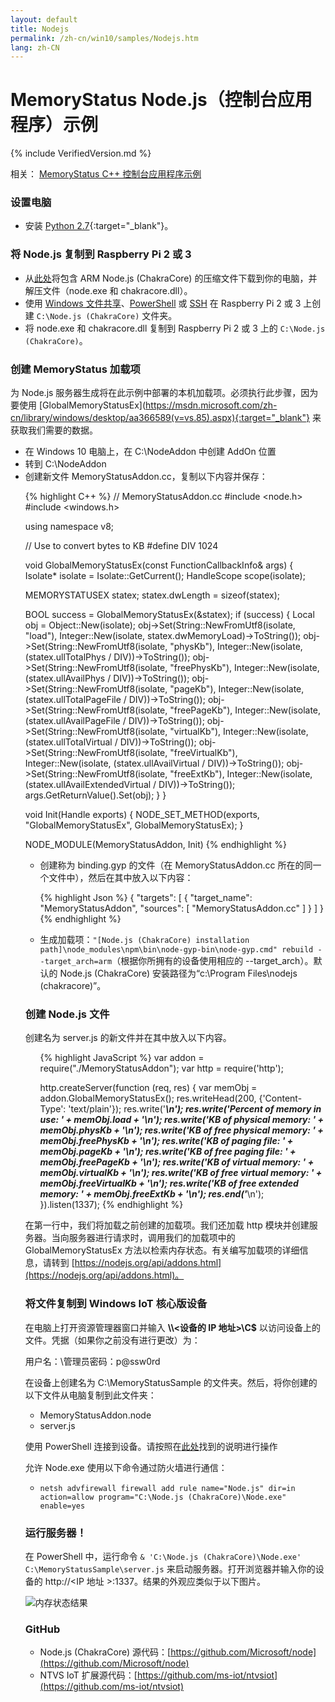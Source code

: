 ```yaml
---
layout: default
title: Nodejs
permalink: /zh-cn/win10/samples/Nodejs.htm
lang: zh-CN
---
```


# MemoryStatus Node.js（控制台应用程序）示例

{% include VerifiedVersion.md %}

相关： [MemoryStatus C++ 控制台应用程序示例]({{site.baseurl}}/{{page.lang}}/win10/samples/ConsoleApp.htm)


### 设置电脑
* 安装 [Python 2.7](https://www.python.org/downloads/){:target="_blank"}。

### 将 Node.js 复制到 Raspberry Pi 2 或 3
* 从[此处](http://aka.ms/nodecc_arm)将包含 ARM Node.js \(ChakraCore\) 的压缩文件下载到你的电脑，并解压文件（node.exe 和 chakracore.dll）。
* 使用 [Windows 文件共享]({{site.baseurl}}/{{page.lang}}/win10/samples/SMB.htm)、[PowerShell]({{site.baseurl}}/{{page.lang}}/win10/samples/PowerShell.htm) 或 [SSH]({{site.baseurl}}/{{page.lang}}/win10/samples/SSH.htm) 在 Raspberry Pi 2 或 3 上创建 `C:\Node.js (ChakraCore)` 文件夹。
* 将 node.exe 和 chakracore.dll 复制到 Raspberry Pi 2 或 3 上的 `C:\Node.js (ChakraCore)`。


### 创建 MemoryStatus 加载项
为 Node.js 服务器生成将在此示例中部署的本机加载项。必须执行此步骤，因为要使用 \[GlobalMemoryStatusEx\]\(https://msdn.microsoft.com/zh-cn/library/windows/desktop/aa366589(v=vs.85).aspx){:target="_blank"} 来获取我们需要的数据。

* 在 Windows 10 电脑上，在 C:\\NodeAddon 中创建 AddOn 位置
* 转到 C:\\NodeAddon
* 创建新文件 MemoryStatusAddon.cc，复制以下内容并保存：

<UL>

{% highlight C++ %}
// MemoryStatusAddon.cc
#include <node.h>
#include <windows.h>

using namespace v8;

// Use to convert bytes to KB
#define DIV 1024

void GlobalMemoryStatusEx(const FunctionCallbackInfo<Value>& args) {
  Isolate* isolate = Isolate::GetCurrent();
  HandleScope scope(isolate);

  MEMORYSTATUSEX statex;
  statex.dwLength = sizeof(statex);

  BOOL success = GlobalMemoryStatusEx(&statex);
  if (success)
  {
    Local<Object> obj = Object::New(isolate);
    obj->Set(String::NewFromUtf8(isolate, "load"), Integer::New(isolate, statex.dwMemoryLoad)->ToString());
    obj->Set(String::NewFromUtf8(isolate, "physKb"), Integer::New(isolate, (statex.ullTotalPhys / DIV))->ToString());
    obj->Set(String::NewFromUtf8(isolate, "freePhysKb"), Integer::New(isolate, (statex.ullAvailPhys / DIV))->ToString());
    obj->Set(String::NewFromUtf8(isolate, "pageKb"), Integer::New(isolate, (statex.ullTotalPageFile / DIV))->ToString());
    obj->Set(String::NewFromUtf8(isolate, "freePageKb"), Integer::New(isolate, (statex.ullAvailPageFile / DIV))->ToString());
    obj->Set(String::NewFromUtf8(isolate, "virtualKb"), Integer::New(isolate, (statex.ullTotalVirtual / DIV))->ToString());
    obj->Set(String::NewFromUtf8(isolate, "freeVirtualKb"), Integer::New(isolate, (statex.ullAvailVirtual / DIV))->ToString());
    obj->Set(String::NewFromUtf8(isolate, "freeExtKb"), Integer::New(isolate, (statex.ullAvailExtendedVirtual / DIV))->ToString());
    args.GetReturnValue().Set(obj);
  }
}

void Init(Handle<Object> exports) {
  NODE_SET_METHOD(exports, "GlobalMemoryStatusEx", GlobalMemoryStatusEx);
}

NODE_MODULE(MemoryStatusAddon, Init)
{% endhighlight %}
</UL>

* 创建称为 binding.gyp 的文件（在 MemoryStatusAddon.cc 所在的同一个文件中），然后在其中放入以下内容：

<UL>

{% highlight Json %}
{
  "targets": [
    {
      "target_name": "MemoryStatusAddon",
      "sources": [ "MemoryStatusAddon.cc" ]
    }
  ]
}
{% endhighlight %}
</UL>

* 生成加载项：`"[Node.js (ChakraCore) installation path]\node_modules\npm\bin\node-gyp-bin\node-gyp.cmd" rebuild --target_arch=arm`（根据你所拥有的设备使用相应的 --target\_arch）。默认的 Node.js \(ChakraCore\) 安装路径为“c:\\Program Files\\nodejs \(chakracore\)”。


### 创建 Node.js 文件
创建名为 server.js 的新文件并在其中放入以下内容。

<UL>

{% highlight JavaScript %}
var addon = require("./MemoryStatusAddon");
var http = require('http');

http.createServer(function (req, res) {
  var memObj = addon.GlobalMemoryStatusEx();
  res.writeHead(200, {'Content-Type': 'text/plain'});
  res.write('*************************************************\n');
  res.write('Percent of memory in use: ' + memObj.load + '\n');
  res.write('KB of physical memory: ' + memObj.physKb + '\n');
  res.write('KB of free physical memory: ' + memObj.freePhysKb + '\n');
  res.write('KB of paging file: ' + memObj.pageKb + '\n');
  res.write('KB of free paging file: ' + memObj.freePageKb + '\n');
  res.write('KB of virtual memory: ' + memObj.virtualKb + '\n');
  res.write('KB of free virtual memory: ' + memObj.freeVirtualKb + '\n');
  res.write('KB of free extended memory: ' + memObj.freeExtKb + '\n');
  res.end('*************************************************\n');
}).listen(1337);
{% endhighlight %}
</UL>

在第一行中，我们将加载之前创建的加载项。我们还加载 http 模块并创建服务器。当向服务器进行请求时，调用我们的加载项中的 GlobalMemoryStatusEx 方法以检索内存状态。有关编写加载项的详细信息，请转到 [https://nodejs.org/api/addons.html](https://nodejs.org/api/addons.html)。


### 将文件复制到 Windows IoT 核心版设备
在电脑上打开资源管理器窗口并输入 **\\\\\<设备的 IP 地址\>\\C$** 以访问设备上的文件。凭据（如果你之前没有进行更改）为：

   用户名：<IP address or device name  default is minwinpc>\\管理员密码：p@ssw0rd

在设备上创建名为 C:\\MemoryStatusSample 的文件夹。然后，将你创建的以下文件从电脑复制到此文件夹：

* MemoryStatusAddon.node
* server.js

使用 PowerShell 连接到设备。请按照在[此处]({{site.baseurl}}/{{page.lang}}/win10/samples/PowerShell.htm)找到的说明进行操作

允许 Node.exe 使用以下命令通过防火墙进行通信：

* `netsh advfirewall firewall add rule name="Node.js" dir=in action=allow program="C:\Node.js (ChakraCore)\Node.exe" enable=yes`


### 运行服务器！
在 PowerShell 中，运行命令 `& 'C:\Node.js (ChakraCore)\Node.exe' C:\MemoryStatusSample\server.js` 来启动服务器。打开浏览器并输入你的设备的 http://&lt;IP 地址 \>:1337。结果的外观应类似于以下图片。

![内存状态结果]({{site.baseurl}}/Resources/images/Nodejs/memorystatus-ie.PNG)


### GitHub
* Node.js \(ChakraCore\) 源代码：[https://github.com/Microsoft/node](https://github.com/Microsoft/node)
* NTVS IoT 扩展源代码：[https://github.com/ms-iot/ntvsiot](https://github.com/ms-iot/ntvsiot)
